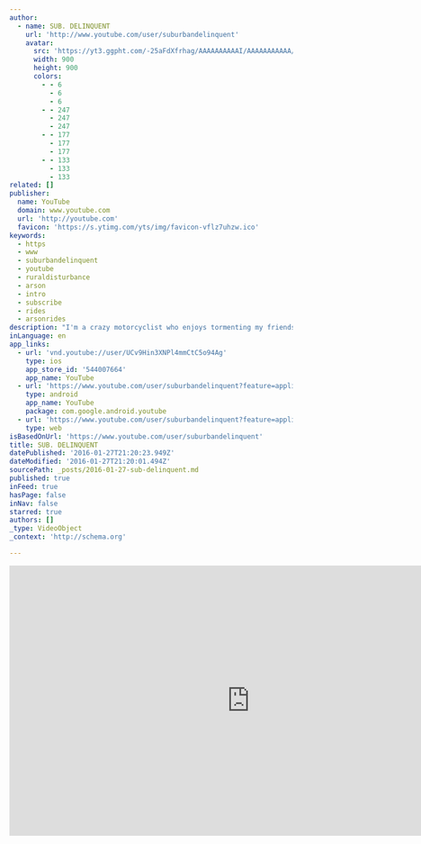 ```yaml
---
author:
  - name: SUB. DELINQUENT
    url: 'http://www.youtube.com/user/suburbandelinquent'
    avatar:
      src: 'https://yt3.ggpht.com/-25aFdXfrhag/AAAAAAAAAAI/AAAAAAAAAAA/dBfDWVdm6sE/s900-c-k-no/photo.jpg'
      width: 900
      height: 900
      colors:
        - - 6
          - 6
          - 6
        - - 247
          - 247
          - 247
        - - 177
          - 177
          - 177
        - - 133
          - 133
          - 133
related: []
publisher:
  name: YouTube
  domain: www.youtube.com
  url: 'http://youtube.com'
  favicon: 'https://s.ytimg.com/yts/img/favicon-vflz7uhzw.ico'
keywords:
  - https
  - www
  - suburbandelinquent
  - youtube
  - ruraldisturbance
  - arson
  - intro
  - subscribe
  - rides
  - arsonrides
description: "I'm a crazy motorcyclist who enjoys tormenting my friends while showing you the most bizarre and exciting places Southern California has to offer. Join me on my quest!"
inLanguage: en
app_links:
  - url: 'vnd.youtube://user/UCv9Hin3XNPl4mmCtC5o94Ag'
    type: ios
    app_store_id: '544007664'
    app_name: YouTube
  - url: 'https://www.youtube.com/user/suburbandelinquent?feature=applinks'
    type: android
    app_name: YouTube
    package: com.google.android.youtube
  - url: 'https://www.youtube.com/user/suburbandelinquent?feature=applinks'
    type: web
isBasedOnUrl: 'https://www.youtube.com/user/suburbandelinquent'
title: SUB. DELINQUENT
datePublished: '2016-01-27T21:20:23.949Z'
dateModified: '2016-01-27T21:20:01.494Z'
sourcePath: _posts/2016-01-27-sub-delinquent.md
published: true
inFeed: true
hasPage: false
inNav: false
starred: true
authors: []
_type: VideoObject
_context: 'http://schema.org'

---
```

<iframe src="https://cdn.embedly.com/widgets/media.html?src=http%3A%2F%2Fwww.youtube.com%2Fembed%2Fvideoseries%3Flist%3DUUv9Hin3XNPl4mmCtC5o94Ag&amp;url=https%3A%2F%2Fwww.youtube.com%2Fuser%2Fsuburbandelinquent&amp;image=https%3A%2F%2Fyt3.ggpht.com%2F-25aFdXfrhag%2FAAAAAAAAAAI%2FAAAAAAAAAAA%2FdBfDWVdm6sE%2Fs900-c-k-no%2Fphoto.jpg&amp;key=b7d04c9b404c499eba89ee7072e1c4f7&amp;type=text%2Fhtml&amp;schema=youtube" width="853" height="480" scrolling="no" frameborder="0" allowfullscreen="allowfullscreen" style=""></iframe>